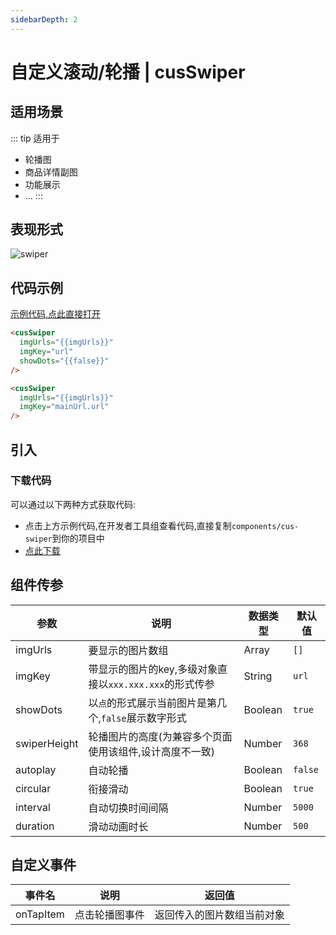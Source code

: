 ```yaml
---
sidebarDepth: 2
---
```


# 自定义滚动/轮播 | cusSwiper

## 适用场景
::: tip 适用于
- 轮播图
- 商品详情副图
- 功能展示
- ...
:::

## 表现形式
![swiper](/swiper.png)

## 代码示例
[示例代码,点此直接打开](https://developers.weixin.qq.com/s/Mmk6nkmX78jq)
```html
<cusSwiper
  imgUrls="{{imgUrls}}"
  imgKey="url"
  showDots="{{false}}"
/>
```
```html
<cusSwiper
  imgUrls="{{imgUrls}}"
  imgKey="mainUrl.url"
/>
```

## 引入
### 下载代码
可以通过以下两种方式获取代码:
  - 点击上方示例代码,在开发者工具组查看代码,直接复制`components/cus-swiper`到你的项目中
  - <a href="/dist/cus-swiper.zip" target="_blank" download>点此下载</a>

## 组件传参
| 参数 | 说明 | 数据类型 | 默认值 |
| --- | --- | --- | --- |
| imgUrls | 要显示的图片数组 | Array | `[]` |
| imgKey | 带显示的图片的key,多级对象直接以`xxx.xxx.xxx`的形式传参 | String | `url` |
| showDots | 以`点`的形式展示当前图片是第几个,`false`展示数字形式 | Boolean | `true` |
| swiperHeight | 轮播图片的高度(为兼容多个页面使用该组件,设计高度不一致) | Number | `368` |
| autoplay | 自动轮播 | Boolean | `false` |
| circular | 衔接滑动 | Boolean | `true` |
| interval | 自动切换时间间隔 | Number | `5000` |
| duration | 滑动动画时长 | Number | `500` |

## 自定义事件
| 事件名 | 说明 | 返回值 |
| --- | --- | --- |
| onTapItem | 点击轮播图事件 | 返回传入的图片数组当前对象 |